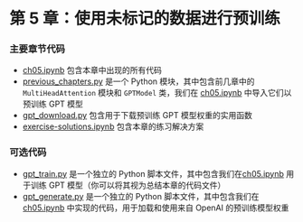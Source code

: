 # 第 5 章：使用未标记的数据进行预训练

### 主要章节代码

- [ch05.ipynb](ch05.zh.ipynb) 包含本章中出现的所有代码
- [previous_chapters.py](previous_chapters.py) 是一个 Python 模块，其中包含前几章中的 `MultiHeadAttention` 模块和 `GPTModel` 类，我们在 [ch05.ipynb](ch05.zh.ipynb) 中导入它们以预训练 GPT 模型
- [gpt_download.py](gpt_download.py) 包含用于下载预训练 GPT 模型权重的实用函数
- [exercise-solutions.ipynb](exercise-solutions.ipynb) 包含本章的练习解决方案

### 可选代码

- [gpt_train.py](gpt_train.py) 是一个独立的 Python 脚本文件，其中包含我们在[ch05.ipynb](ch05.zh.ipynb) 用于训练 GPT 模型（你可以将其视为总结本章的代码文件）
- [gpt_generate.py](gpt_generate.py) 是一个独立的 Python 脚本文件，其中包含我们在 [ch05.ipynb](ch05.zh.ipynb) 中实现的代码，用于加载和使用来自 OpenAI 的预训练模型权重
